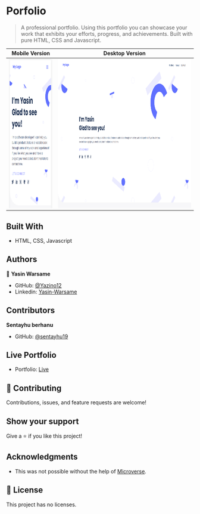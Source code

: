 # Porfolio

> A professional portfolio. Using this portfolio you can showcase your work that exhibits your efforts, progress, and achievements. Built with pure HTML, CSS and Javascript.

|                                                   **Mobile Version**                                                    |                                                       **Desktop Version**                                                        |
| :---------------------------------------------------------------------------------------------------------------------: | :------------------------------------------------------------------------------------------------------------------------------: |
| <img src="https://github.com/Yazino12/portfolio-project/blob/master/images/demo.png?raw=true" width="300" height="400"> | <img src="https://github.com/Yazino12/portfolio-project/blob/master/images/demo-desktop.png?raw=true" width="1200" height="400"> |

## Built With

- HTML, CSS, Javascript

## Authors

👤 **Yasin Warsame**

- GitHub: [@Yazino12](https://github.com/Yazino12)
- Linkedin: [Yasin-Warsame](https://www.linkedin.com/in/yasin-warsame/)

## Contributors

**Sentayhu berhanu**

- GitHub: [@sentayhu19](https://github.com/sentayhu19)

## Live Portfolio

- Portfolio: [Live](https://yazino12.github.io/portfolio-project)

## 🤝 Contributing

Contributions, issues, and feature requests are welcome!

## Show your support

Give a ⭐️ if you like this project!

## Acknowledgments

- This was not possible without the help of [Microverse](https://github.com/microverseinc/curriculum-transversal-skills/blob/main/documentation/hello_microverse_project.md).

## 📝 License

This project has no licenses.
